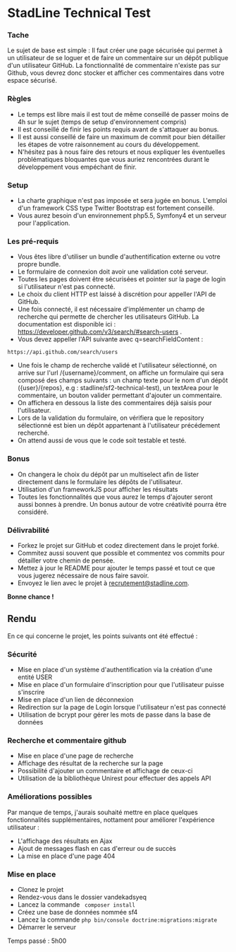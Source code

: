 # StadLine Technical Test

### Tache

Le sujet de base est simple : Il faut créer une page sécurisée qui permet à un utilisateur de se loguer et de faire un commentaire sur un dépôt publique d'un utilisateur GitHub.
La fonctionnalité de commentaire n'existe pas sur Github, vous devrez donc stocker et afficher ces commentaires dans votre espace sécurisé.

### Règles

* Le temps est libre mais il est tout de même conseillé de passer moins de 4h sur le sujet (temps de setup d'environnement compris)
* Il est conseillé de finir les points requis avant de s'attaquer au bonus. 
* Il est aussi conseillé de faire un maximum de commit pour bien détailler les étapes de votre raisonnement au cours du développement.
* N'hésitez pas à nous faire des retours et nous expliquer les éventuelles problématiques bloquantes que vous auriez rencontrées durant le développement vous empéchant de finir.

### Setup

* La charte graphique n'est pas imposée et sera jugée en bonus. L'emploi d'un framework CSS type Twitter Bootstrap est fortement conseillé. 
* Vous aurez besoin d'un environnement php5.5, Symfony4 et un serveur pour l'application. 

### Les pré-requis

* Vous êtes libre d'utiliser un bundle d'authentification externe ou votre propre bundle. 
* Le formulaire de connexion doit avoir une validation coté serveur. 
* Toutes les pages doivent être sécurisées et pointer sur la page de login si l'utilisateur n'est pas connecté. 
* Le choix du client HTTP est laissé à discrétion pour appeller l'API de GitHub.
* Une fois connecté, il est nécessaire d'implémenter un champ de recherche qui permette de chercher les utilisateurs GitHub. La documentation est disponible ici : https://developer.github.com/v3/search/#search-users . 
* Vous devez appeller l'API suivante avec q=searchFieldContent :
```
https://api.github.com/search/users
```
* Une fois le champ de recherche validé et l'utilisateur sélectionné, on arrive sur l'url /{username}/comment, on affiche un formulaire qui sera composé des champs suivants : un champ texte pour le nom d'un dépôt ({user}/{repos}, e.g : stadline/sf2-technical-test), un textArea pour le commentaire, un bouton valider permettant d'ajouter un commentaire. 
* On affichera en dessous la liste des commentaires déjà saisis pour l'utilisateur.
* Lors de la validation du formulaire, on vérifiera que le repository sélectionné est bien un dépôt appartenant à l'utilisateur précédement recherché.
* On attend aussi de vous que le code soit testable et testé.

### Bonus

* On changera le choix du dépôt par un multiselect afin de lister directement dans le formulaire les dépôts de l'utilisateur. 
* Utilisation d'un frameworkJS pour afficher les résultats
* Toutes les fonctionnalités que vous aurez le temps d'ajouter seront aussi bonnes à prendre. Un bonus autour de votre créativité pourra être considéré.

### Délivrabilité

* Forkez le projet sur GitHub et codez directement dans le projet forké. 
* Commitez aussi souvent que possible et commentez vos commits pour détailler votre chemin de pensée. 
* Mettez à jour le README pour ajouter le temps passé et tout ce que vous jugerez nécessaire de nous faire savoir. 
* Envoyez le lien avec le projet à recrutement@stadline.com. 

**Bonne chance !**

## Rendu
En ce qui concerne le projet, les points suivants ont été effectué :

### Sécurité

* Mise en place d'un système d'authentification via la création d'une entité USER
* Mise en place d'un formulaire d'inscription pour que l'utilisateur puisse s'inscrire
* Mise en place d'un lien de déconnexion
* Redirection sur la page de Login lorsque l'utilisateur n'est pas connecté
* Utilisation de bcrypt pour gérer les mots de passe dans la base de données

### Recherche et commentaire github

* Mise en place d'une page de recherche
* Affichage des résultat de la recherche sur la page
* Possibilité d'ajouter un commentaire et affichage de ceux-ci
* Utilisation de la bibliothèque Unirest pour effectuer des appels API

### Améliorations possibles

Par manque de temps, j'aurais souhaité mettre en place quelques fonctionnalités supplémentaires, nottament pour améliorer l'expérience utilisateur :
* L'affichage des résultats en Ajax
* Ajout de messages flash en cas d'erreur ou de succès
* La mise en place d'une page 404

### Mise en place
 - Clonez le projet
 - Rendez-vous dans le dossier vandekadsyeq
 - Lancez la commande ``` composer install```
 - Créez une base de données nommée sf4
 - Lancez la commande ```php bin/console doctrine:migrations:migrate```
 - Démarrer le serveur

Temps passé : 5h00
